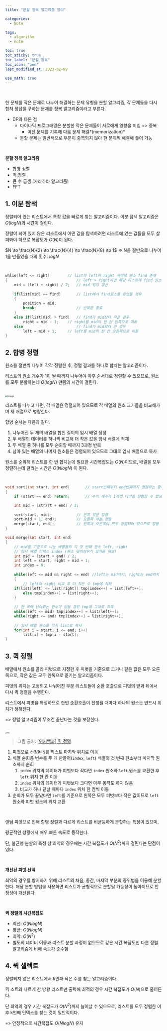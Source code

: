 ```yaml
---
title: "분할 정복 알고리즘 정리"

categories:
  - Note

tags:
  - algorithm
  - note

toc: true
toc_sticky: true
toc_label: "분할 정복"
toc_icon: "pen"
last_modified_at: 2023-02-09

use_math: true 
---
```


<br>

한 문제를 작은 문제로 나누어 해결하는 문제 유형을 분할 알고리즘, 각 문제들을 다시 합쳐 정답을 구하는 문제를 정복 알고리즘이라고 부른다.

*   DP와 다른 점
    *   다이나믹 프로그래밍은 분할한 작은 문제들이 서로에게 영향을 미침 => 중복
        *   이전 문제를 기록해 다음 문제 해결*(memorization)*
    *   분할 문제는 일반적으로 부분이 중복되지 않아 한 문제씩 해결해 풀이 가능


<br>

**분할 정복 알고리즘**

*   합병 정렬
*   퀵 정렬
*   큰 수 곱셈 (카라추바 알고리즘)
*   FFT



## 1. 이분 탐색

정렬되어 있는 리스트에서 특정 값을 빠르게 찾는 알고리즘이다. 이분 탐색 알고리즘은 $O(log N)$의 시간이 걸린다.

정렬이 되어 있지 않은 리스트에서 어떤 값을 탐색하려면 리스트에 있는 값들을 모두 살펴봐야 하므로 복잡도가 $O(N)$이 된다.

$N \to \frac{N}{2} \to \frac{N}{4} \to \frac{N}{8} \to 1$ => N을 절반으로 나누어 1을 만들었을 때의 횟수: $log N$

<br>

```c++
whlie(left <= right)		// list의 left와 right 사이에 원소 find 존재
{                               // left > right라면 해당 리스트에 find 원소 없음 => 반복문 종료
    mid = (left + right) / 2;	// mid 위치 갱신
    
    if(list[mid] == find)       // list에서 find원소를 찾았을 경우
    {
        position = mid;
        break;                  // 반복문 종료
    }
    else if(list[mid] > find)   // find가 mid보다 작은 경우
        right = mid - 1;	// right를 mid의 한 칸 왼쪽으로 이동
    else                        // find가 mid보다 큰 경우
        left = mid + 1;		// left를 mid의 한 칸 오른쪽으로 이동
}
```

  

## 2. 합병 정렬

원소를 절반씩 나누어 각각 정렬한 후, 정렬 결과를 하나로 합치는 알고리즘이다.

리스트의 원소 개수가 1이 될 때까지 나누어야 이후 순서대로 정렬할 수 있으므로, 원소를 모두 분할하는데 $O(logN)$ 만큼의 시간이 걸린다.



<br>



<img src="https://user-images.githubusercontent.com/93882395/218068738-9e36c4f4-4cae-4bff-8284-bdba5311b7de.png" alt="image" style="zoom: 50%;" /> 



<br>

리스트를 나누고 나면, 각 배열은 정렬되어 있으므로 각 배열의 원소 크기들을 비교해가며 새 배열으로 병합한다.

합병 순서는 다음과 같다.

1.   나누어진 두 개의 배열을 합친 길이의 임시 배열 생성
2.   두 배열의 데이터를 하나씩 비교해 더 작은 값을 임시 배열에 적재
3.   두 배열 중 하나를 모두 순회할 때까지 3과정 반복
4.   남아 있는 배열의 나머지 원소들은 정렬되어 있으므로 그대로 임시 배열으로 복사

원소를 순회해 리스트를 한 번 합치는데 필요한 시간복잡도는 $O(N)$이므로, 배열을 모두 정렬하는데 걸리는 시간은 $O(N log N)$ 이 된다.

<br>

```c++
void sort(int start, int end)		// start번째부터 end번째까지 정렬하는 함수
{
    if (start == end) return;		// 수의 개수가 1개면 더이상 정렬할 수 없으므로 리턴해준다.

    int mid = (strart + end) / 2;
    
    sort(start, mid);			// 왼쪽 부분 정렬
    sort(mid + 1, end);			// 오른쪽 부분 정렬
    merge(start, end);			// 왼쪽과 오른쪽이 모두 정렬되어 있으므로 합병 수행
}

void merge(int start, int end)
{
    // mid를 기준으로 나눈 배열들의 각 첫 번째 원소 left, right
    // 임시 배열 인덱스 index (원소 덮어씌우기 방지용 배열)
    int mid = (start + end) / 2;
    int left = start, right = mid + 1; 
    int index = 0;			
    
    while(left <= mid && right <= end) //left는 mid까지, right는 end까지 순회
    {
        // left와 right 비교 후 더 작은 수 tmp에 적재
	if(list[left] <= list[right]) tmp[index++] = list[left++];
        else tmp[index++] = list[right++];
    }
    
    // 한 쪽에 남아있는 원소가 있을 경우 tmp에 그대로 적재
    while(left <= mid) tmp[index++] = list[left++];
    while(right <= end) tmp[index++] = list[right++];
    
    // 임시 배열 원소를 다시 list로 복사
    for(int i = start; i <= end; i++)
        list[i] = tmp[i - start];
}
```



## 3. 퀵 정렬

배열에서 원소를 골라 피벗으로 지정한 후 피벗을 기준으로 크거나 같은 값은 모두 오른쪽으로, 작은 값은 모두 왼쪽으로 옮기는 알고리즘이다.

피벗의 위치는 고정되고 나뉘어진 부분 리스트들이 순환 호출으로 피벗의 앞과 뒤에서 다시 퀵 정렬을 수행한다.

리스트에서 피벗을 특정하므로 한번 순환호출이 진행될 때마다 하나의 원소는 반드시 위치가 정해진다. 

=> 정렬 알고리즘이 무조건 끝난다는 것을 보장한다.

<br>

<img src="https://upload.wikimedia.org/wikipedia/commons/thumb/8/84/Partition_example.svg/800px-Partition_example.svg.png" alt="img" style="zoom: 33%;" /> 

>   그림 출처: [[위키백과] 퀵 정렬](https://ko.wikipedia.org/wiki/%ED%80%B5_%EC%A0%95%EB%A0%AC)

1.   피벗으로 선정된 `5`를 리스트 마지막 위치로 이동
2.   배열 순회용 변수를 두 개 만들어(`index`, `left`) 배열의 첫 번째 원소부터 마지막 원소까지 순회
     1.   `index` 위치의 데이터가 피벗보다 작다면 `index` 원소와 `left` 원소를 교환한 후 `left` 위치 한 칸 이동
     2.   `index` 위치의 데이터가 피벗보다 크다면 아무 동작도 하지 않음
     3.   비교가 하나 끝날 때마다 `index` 위치 한 칸씩 이동
3.   순회가 모두 끝났다면 `left`를 기준으로 왼쪽은 모두 피벗보다 작은 값이므로 `left` 원소와 피벗 원소의 위치 교환

<br>

랜덤 피벗으로 인해 합병 정렬과 다르게 리스트를 비균등하게 분할하는 특징이 있으며,

평균적인 상황에서 매우 빠른 속도로 동작한다.

단, 불균형 분할의 특성 상 최악의 경우에는 시간 복잡도가 $O(N^{2})$까지 걸린다는 단점이 있다.

<br>

**개선된 피벗 선택**

최악의 경우를 방지하기 위해 리스트의 처음, 중간, 마지막 부분의 중위법을 이용해 분할한다. 해당 분할 방법을 사용하면 리스트가 균형적으로 분할될 가능성이 높아지므로 안정성이 개선된다.

<br>

**퀵 정렬의 시간복잡도**

*   최선: $O(N log N)$
*   평균: $O(N log N)$
*   최악: $O(N^{2})$
*   별도의 데이터 이동과 리스트 분할 과정이 없으므로 같은 시간 복잡도인 다른 정렬 알고리즘에 비해 속도가 준수함



##  4. 퀵 셀렉트

정렬되지 않은 리스트에서 k번째 작은 수를 찾는 알고리즘이다.

퀵 소트와 다르게 한 방향 리스트만 출력해 최적의 경우 시간 복잡도가 $O(N)$으로 줄어든다.

단 최악의 경우 시간 복잡도가 $O(N^{2})$까지 늘어날 수 있으므로, 리스트를 모두 정렬한 이후 k번째 인덱스를 찾는 것이 일반적이다. 

=> 안정적으로 시간복잡도 $O(N log N)$ 유지
